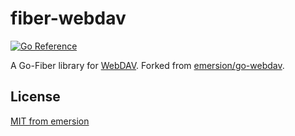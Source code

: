 # fiber-webdav

[![Go Reference](https://pkg.go.dev/badge/github.com/Tryanks/fiber-webdav.svg)](https://pkg.go.dev/github.com/Tryanks/fiber-webdav)

A Go-Fiber library for [WebDAV]. Forked from [emersion/go-webdav](https://github.com/emersion/go-webdav).

## License

[MIT from emersion](https://github.com/emersion/go-webdav/blob/master/LICENSE)

[WebDAV]: https://tools.ietf.org/html/rfc4918
